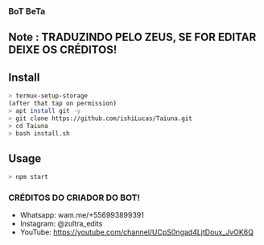 ### BoT BeTa

## Note : TRADUZINDO PELO ZEUS, SE FOR EDITAR DEIXE OS CRÉDITOS!


## Install


```bash
> termux-setup-storage
(after that tap on permission)
> apt install git -y
> git clone https://github.com/ishiLucas/Taiuna.git
> cd Taiuna
> bash install.sh
```

## Usage

```bash
> npm start
```


### CRÉDITOS DO CRIADOR DO BOT!

- Whatsapp: wam.me/+556993899391
- Instagram: @zultra_edits
- YouTube: https://youtube.com/channel/UCpS0ngad4LjtDoux_JvOK6Q
 